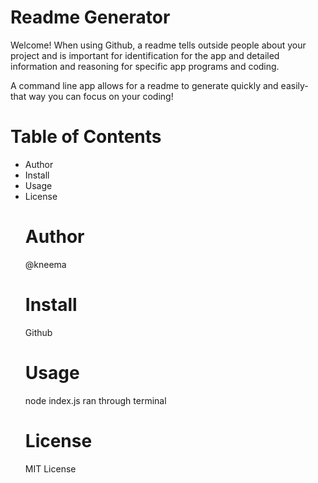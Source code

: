 <h1> Readme Generator</h1>

<p> Welcome! When using Github, a readme tells outside people about your project and is important for identification for the app and detailed information and reasoning for specific app programs and coding. 

<p> A command line app allows for a readme to generate quickly and easily- that way you can focus on your coding!

<h1>Table of Contents</h1>
<ul>
<li>Author
<li>Install
<li>Usage
<li>License

<h1>Author</h1>
@kneema

<h1>Install</h1>
Github

<h1>Usage</h1>
node index.js ran through terminal

<h1>License</h1>
MIT License



